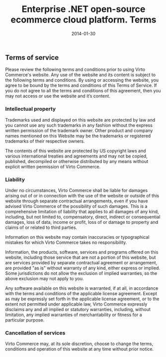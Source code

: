 ﻿---
layout: post
title: Enterprise .NET open-source ecommerce cloud platform. Terms
description: Enterprise .NET open-source ecommerce cloud platform. Terms
date: 2014-01-30
permalink: /pages/terms
tags : 
- terms
- commerce
---
<article role="main" class="main">
	<div class="for-business __responsive">
		<h1 class="head-title">Terms of service</h1>
		<p class="text">
			Please review the following terms and conditions prior to using Virto Commerce's website. Any use of the website and its content is subject to the following terms and conditions. By using or accessing the website, you agree to be bound by the terms and conditions of this Terms of Service. If you do not agree to all the terms and conditions of this agreement, then you may not access or use the website and it’s content.  
		</p>
		<h3 class="title">
			Intellectual property
		</h3>
		<p class="text">
			Trademarks used and displayed on this website are protected by law and you cannot use any such trademarks in any fashion without the express written permission of the trademark owner. Other product and company names mentioned on this Website may be the trademarks or registered trademarks of their respective owners.
		</p>
		<p class="text">
			The contents of this website are protected by US copyright laws and various international treaties and agreements and may not be copied, published, decompiled or otherwise distributed by any means without explicit written permission of Virto Commerce.
		</p>
		<h3 class="title">
			Liability
		</h3>
		<p class="text">
			Under no circumstances, Virto Commerce shall be liable for damages arising out of or in connection with the use of the website or outside of this website through separate contractual arrangements, even if you have advised Virto Commerce of the possibility of such damages. This is a comprehensive limitation of liability that applies to all damages of any kind, including, but not limited to, compensatory, direct, indirect or consequential damages, loss of data, income or profit, loss of or damage to property and claims of or related to third parties. 
		</p>
		<p class="text">
			Information on this website may contain inaccuracies or typographical mistakes for which Virto Commerce takes no responsibility.
		</p>
		<p class="text">
			Information, the products, software, services and programs offered on this website, including those service that are not a portion of this website, but are services provided by separate contractual agreement or arrangement, are provided "as is" without warranty of any kind, either express or implied. Some jurisdictions do not allow the exclusion of implied warranties, so the above exclusion may not apply to you.
		</p>
		<p class="text">
			Any software available on this website is warranted, if at all, in accordance with the terms and conditions of the applicable license agreement. Except as may be expressly set forth in the applicable license agreement, or to the extent not permitted under applicable law, Virto Commerce expressly disclaims any and all implied or statutory warranties, including, without limitation, any implied warranties of merchantability or fitness for a particular purpose.
		</p>
		<h3 class="title">
			Cancellation of services
		</h3>
		<p class="text">
			Virto Commerce may, at its sole discretion, choose to change the terms, conditions and operation of this website at any time without prior notice.
		</p>
	</div>
</article>